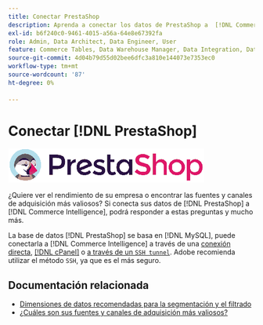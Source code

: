 ```yaml
---
title: Conectar PrestaShop
description: Aprenda a conectar los datos de PrestaShop a  [!DNL Commerce Intelligence].
exl-id: b6f240c0-9461-4015-a56a-64e8e67392fa
role: Admin, Data Architect, Data Engineer, User
feature: Commerce Tables, Data Warehouse Manager, Data Integration, Data Import/Export
source-git-commit: 4d04b79d55d02bee6dfc3a810e144073e7353ec0
workflow-type: tm+mt
source-wordcount: '87'
ht-degree: 0%

---
```


# Conectar [!DNL PrestaShop]

![Logotipo de PrestaShop](../../../assets/Prestashop-logo.png)

¿Quiere ver el rendimiento de su empresa o encontrar las fuentes y canales de adquisición más valiosos? Si conecta sus datos de [!DNL PrestaShop] a [!DNL Commerce Intelligence], podrá responder a estas preguntas y mucho más.

La base de datos [!DNL PrestaShop] se basa en [!DNL MySQL], puede conectarla a [!DNL Commerce Intelligence] a través de una [conexión directa](../integrations/mysql-via-a-direct-connection.md), [[!DNL cPanel]](../integrations/mysql-via-cpanel.md) o [a través de un `SSH tunnel`](../integrations/mysql-via-ssh-tunnel.md). Adobe recomienda utilizar el método `SSH`, ya que es el más seguro.

## Documentación relacionada

* [Dimensiones de datos recomendadas para la segmentación y el filtrado](../../../best-practices/segment-filter.md)
* [¿Cuáles son sus fuentes y canales de adquisición más valiosos?](../../analysis/most-value-source-channel.md)
